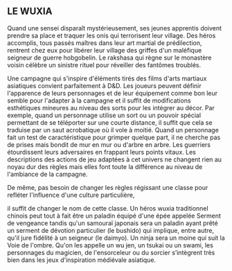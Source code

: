 ## LE WUXIA

Quand une sensei disparaît mystérieusement, ses jeunes
apprentis doivent prendre sa place et traquer les onis qui
terrorisent leur village. Des héros accomplis, tous passés
maîtres dans leur art martial de prédilection, rentrent chez
eux pour libérer leur village des griffes d'un maléfique
seigneur de guerre hobgobelin. Le rakshasa qui règne sur le
monastère voisin célèbre un sinistre rituel pour réveiller des
fantômes troublés.

Une campagne qui s'inspire d'éléments tirés des films
d'arts martiaux asiatiques convient parfaitement à D&D. Les
joueurs peuvent définir l'apparence de leurs personnages et
de leur équipement comme bon leur semble pour l'adapter à
la campagne et il suffit de modifications esthétiques mineures
au niveau des sorts pour les intégrer au décor. Par exemple,
quand un personnage utilise un sort ou un pouvoir spécial
permettant de se téléporter sur une courte distance, il suffit
que cela se traduise par un saut acrobatique où il vole à
moitié. Quand un personnage fait un test de caractéristique
pour grimper quelque part, il ne cherche pas de prises mais
bondit de mur en mur ou d'arbre en arbre. Les guerriers
étourdissent leurs adversaires en frappant leurs points vitaux.
Les descriptions des actions de jeu adaptées à cet univers ne
changent rien au noyau dur des règles mais elles font toute la
différence au niveau de l'ambiance de la campagne.

De même, pas besoin de changer les règles régissant une
classe pour refléter l'influence d'une culture particulière,

il suffit de changer le nom de cette classe. Un héros wuxia
traditionnel chinois peut tout à fait être un paladin équipé
d'une épée appelée Serment de vengeance tandis qu'un
samouraï japonais sera un paladin ayant prêté un serment
de dévotion particulier (le bushido) qui implique, entre autre,
qu'il jure fidélité à un seigneur (le daimyo). Un ninja sera un
moine qui suit la Voie de l'ombre. Qu'on les appelle un wu
jen, un tsukai ou un swami, les personnages du magicien, de
l'ensorceleur ou du sorcier s’intègrent très bien dans les jeux
d'inspiration médiévale asiatique.
